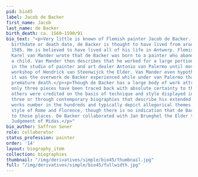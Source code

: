 ```yaml
---
pid: bio45
label: Jacob de Backer
first_name: Jacob
last_name: de Backer
birth_death: ca. 1560–1590/91
bio_text: "<p>Very little is known of Flemish painter Jacob de Backer. With no set
  birthdate or death date, de Backer is thought to have lived from around 1555 to
  1585. He is believed to have lived all of his life in Antwerp. Flemish biographer
  Karel van Mander wrote that de Backer was born to a painter who abandoned him as
  a child. Van Mander then describes that he worked for a large portion of his life
  in the studio of painter and art dealer Antonio van Palermo until moving to the
  workshop of Hendrick van Steenwijck the Elder. Van Mander even hypothesizes that
  it was the overwork de Backer experienced while under van Palermo that led to his
  premature death.</p><p>Though de Backer has a large body of work attributed to him,
  only three pieces have been traced back with absolute certainty to the artist. The
  others were credited on the basis of technique and style displayed in the original
  three or through contemporary biographies that describe his extended oeuvre. These
  works number in the hundreds and typically depict allegorical themes in the Mannerist
  style of Rome and Florence, though there is no indication that de Backer ever traveled
  to those places. De Backer collaborated with Jan Brueghel the Elder to create The
  Judgement of Midas.</p>"
bio_author: Saffron Sener
role: collaborator
status_profession: painter
order: '14'
layout: biography_item
collection: biographies
thumbnail: "/img/derivatives/simple/bio45/thumbnail.jpg"
full: "/img/derivatives/simple/bio45/fullwidth.jpg"
---
```

